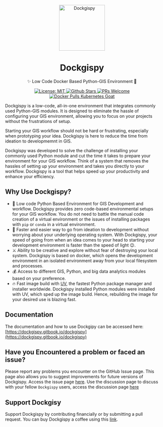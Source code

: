 <p align="center">
  <a href="https://madhuakula.com/kubernetes-goat">
    <img alt="Dockgispy" src="kubernetes-goat-logo.png" width="150" />
  </a>
</p>
<h1 align="center">
  Dockgispy
</h1>
<p align="center">
    ✨ Low Code Docker Based Python-GIS Environment  🚀
</p>

<p align="center">   
    <a href="https://github.com/idowuilekura/dockgispy/blob/master/LICENSE">
        <img alt="License: MIT" src="https://img.shields.io/badge/License-MIT-blue.svg" />
    </a>       
    <a href="https://github.com/madhuakula/kubernetes-goat/stargazers">
        <img alt="Github Stars" src="https://img.shields.io/github/stars/idowuilekura/dockgispy" />
    </a>    
    <a href="https://github.com/madhuakula/kubernetes-goat/pulls">
        <img alt="PRs Welcome" src="https://img.shields.io/badge/PRs-welcome-brightgreen.svg" />
    </a>    
    <a href="https://hub.docker.com/r/idowuilekura/dockgispy">
        <img alt="Docker Pulls Kubernetes Goat" src="https://img.shields.io/docker/pulls/idowuilekura/dockgispy" />
    </a>    
</p>


Dockgispy is a low-code, all-in-one environment that integrates commonly used Python-GIS modules. It is designed to eliminate the hassle of configuring your GIS environment, allowing you to focus on your projects without the frustrations of setup.

Starting your GIS workflow should not be hard or frustrating, especially when prototyping your idea. Dockgispy is here to reduce the time from ideation to developmemnt in GIS.

Dockgispy was developed to solve the challenge of installing your commonly used Python module and cut the time it takes to prepare your environment for your GIS workflow. Think of a system that removes the hassles of setting up your environment and takes you directly to your workflow. Dockgispy is a tool that helps speed up your productivity and enhance your efficiency.

## Why Use Dockgispy?
-    🫙 Low code Python Based Environment for GIS Development and workflow. Dockgispy provides zero code-based environmental setups for your GIS workflow. You do not need to battle the manual code creation of a virtual environment or the issues of installing packages with `pip` or `conda` in a virtual environment.  
- 🥰 Faster and easier way to go from ideation to development without worrying about your underlying operating system. With Dockgispy, your speed of going from when an idea comes to your head to starting your development environment is faster than the speed of light 😉. 
- ⚔ Ability to be creative and explore without fear of destroying your local system. Dockgispy is based on docker, which opens the development environment in an isolated environment away from your local filesystem and processes.
- 💰 Access to different GIS, Python, and big data analytics modules based on your preference. 
- 🔥 Fast image build with  [UV](https://astral.sh/blog/uv), the fastest Python package manager and installer worldwide. Dockgispy installed Python modules were installed with UV, which sped up the image build. Hence, rebuilding the image for your desired use is blazing fast. 

## Documentation
The documentation and how to use Dockgipy can be accessed here: [https://dockgispy.gitbook.io/dockgispy](https://dockgispy.gitbook.io/dockgispy)

## Have you Encountered a problem or faced an issue?
Please report any problems you encounter on the GitHub Issue page. This page also allows you to suggest improvements for future versions of Dockgispy. Access the issue page [here](https://github.com/Idowuilekura/dockgispy/issues). Use the discussion page to discuss with your fellow `Dockgispy` users, access the discussion page [here](https://github.com/Idowuilekura/dockgispy/discussions)

## Support Dockgisy
Support Dockgispy by contributing financially or by submitting a pull request. You can buy Dockgispy a coffee using this [link](https://buymeacoffee.com/idowuilekura).
